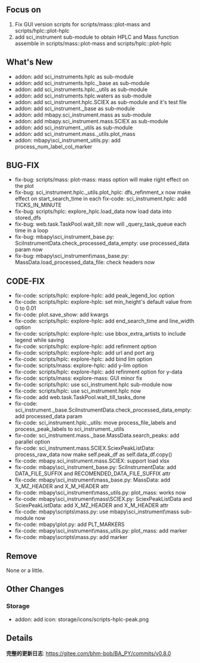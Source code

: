 ## Focus on  
1. Fix GUI version scripts for scripts/mass::plot-mass and scripts/hplc::plot-hplc  
2. add sci_instrument sub-module to obtain HPLC and Mass function assemble in scripts/mass::plot-mass and scripts/hplc::plot-hplc  
  
  
## What's New  
- addon: add sci_instruments.hplc as sub-module  
- addon: add sci_instruments.hplc._base as sub-module  
- addon: add sci_instruments.hplc._utils as sub-module  
- addon: add sci_instruments.hplc.waters as sub-module  
- addon: add sci_instrument.hplc.SCIEX as sub-module and it's test file  
- addon: add sci_instrument._base as sub-module  
- addon: add mbapy.sci_instrument.mass as sub-module  
- addon: add mbapy.sci_instrument.mass.SCIEX as sub-module  
- addon: add sci_instrument._utils as sub-module  
- addon: add sci_instrument.mass._utils.plot_mass  
- addon: mbapy\sci_instrument\_utils.py: add process_num_label_col_marker  
  
  
## BUG-FIX  
- fix-bug: scripts/mass: plot-mass: mass option will make right effect on the plot  
- fix-bug: sci_instrument.hplc._utils.plot_hplc: dfs_refinment_x now make effect on start_search_time in each fix-code: sci_instrument.hplc: add TICKS_IN_MINUTE  
- fix-bug: scripts/hplc: explore_hplc.load_data now load data into stored_dfs  
- fix-bug: web.task.TaskPool.wait_till: now will _query_task_queue each time in a loop  
- fix-bug: mbapy\sci_instrument\_base.py: SciInstrumentData.check_processed_data_empty: use processed_data param now   
- fix-bug: mbapy\sci_instrument\mass\_base.py: MassData.load_processed_data_file: check headers now  
  
  
## CODE-FIX  
- fix-code: scripts/hplc: explore-hplc: add peak_legend_loc option  
- fix-code: scripts/hplc: explore-hplc: set min_height's default value from 0 to 0.01  
- fix-code: plot.save_show: add kwargs  
- fix-code: scripts/hplc: explore-hplc: add end_search_time and line_width option  
- fix-code: scripts/hplc: explore-hplc: use bbox_extra_artists to include legend while saving  
- fix-code: scripts/hplc: explore-hplc: add refinment option  
- fix-code: scripts/hplc: explore-hplc: add url and port arg  
- fix-code: scripts/hplc: explore-hplc: add bind lim option  
- fix-code: scripts/mass: explore-hplc: add y-lim option  
- fix-code: scripts/hplc: explore-hplc: add refinment option for y-data  
- fix-code: scripts/mass: explore-mass: GUI minor fix  
- fix-code: scripts/hplc: use sci_instrument.hplc sub-module now  
- fix-code: scripts/hplc: use sci_instrument.hplc now  
- fix-code: add web.task.TaskPool.wait_till_tasks_done  
- fix-code: sci_instrument._base.SciInstrumentData.check_processed_data_empty: add processed_data param  
- fix-code: sci_instrument.hplc._utils: move process_file_labels and process_peak_labels to sci_instrument._utils  
- fix-code: sci_instrument.mass._base.MassData.search_peaks: add parallel option  
- fix-code: sci_instrument.mass.SCIEX.SciexPeakListData: process_raw_data now make self.peak_df as self.data_df.copy()  
- fix-code: mbapy.sci_instrument.mass.SCIEX: support load xlsx  
- fix-code: mbapy\sci_instrument\_base.py: SciInstrumentData: add DATA_FILE_SUFFIX and RECOMENDED_DATA_FILE_SUFFIX attr  
- fix-code: mbapy\sci_instrument\mass\_base.py: MassData: add X_MZ_HEADER and X_M_HEADER attr  
- fix-code: mbapy\sci_instrument\mass\_utils.py: plot_mass: works now  
- fix-code: mbapy\sci_instrument\mass\SCIEX.py: SciexPeakListData and SciexPeakListData: add X_MZ_HEADER and X_M_HEADER attr  
- fix-code: mbapy\scripts\mass.py: use mbapy\sci_instrument\mass sub-module now  
- fix-code: mbapy\plot.py: add PLT_MARKERS  
- fix-code: mbapy\sci_instrument\mass\_utils.py: plot_mass: add marker  
- fix-code: mbapy\scripts\mass.py: add marker  
  
  
## Remove  
None or a little.  
  
  
## Other Changes  
### Storage  
- addon: add icon: storage/icons/scripts-hplc-peak.png  
  
  
## Details  
**完整的更新日志**: https://gitee.com/bhm-bob/BA_PY/commits/v0.8.0  
